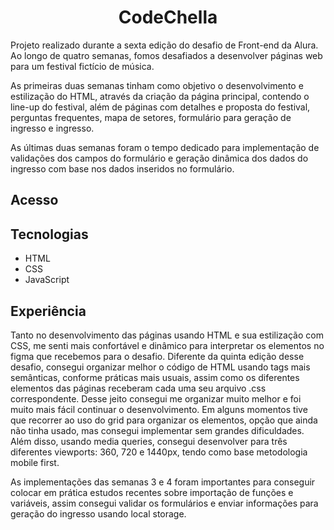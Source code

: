 <h1 align="center"> CodeChella </h1>

Projeto realizado durante a sexta edição do desafio de Front-end da Alura. Ao longo de quatro semanas, fomos desafiados a desenvolver páginas web para um festival fictício de música. 

As primeiras duas semanas tinham como objetivo o desenvolvimento e estilização do HTML, através da criação da página principal, contendo o line-up do festival, além de páginas com detalhes e proposta do festival, perguntas frequentes, mapa de setores, formulário para geração de ingresso e ingresso.

As últimas duas semanas foram o tempo dedicado para implementação de validações dos campos do formulário e geração dinâmica dos dados do ingresso com base nos dados inseridos no formulário. 



## Acesso



## Tecnologias

- HTML
- CSS
- JavaScript

## Experiência

Tanto no desenvolvimento das páginas usando HTML e sua estilização com CSS, me senti mais confortável e dinâmico para interpretar os elementos no figma que recebemos para o desafio. Diferente da quinta edição desse desafio, consegui organizar melhor o código de HTML usando tags mais semânticas, conforme práticas mais usuais, assim como os diferentes elementos das páginas receberam cada uma seu arquivo .css correspondente. Desse jeito consegui me organizar muito melhor e foi muito mais fácil continuar o desenvolvimento. Em alguns momentos tive que recorrer ao uso do grid para organizar os elementos, opção que ainda não tinha usado, mas consegui implementar sem grandes dificuldades. Além disso, usando media queries, consegui desenvolver para três diferentes viewports: 360, 720 e 1440px, tendo como base metodologia mobile first.

As implementações das semanas 3 e 4 foram importantes para conseguir colocar em prática estudos recentes sobre importação de funções e variáveis, assim consegui validar os formulários e enviar informações para geração do ingresso usando local storage.

